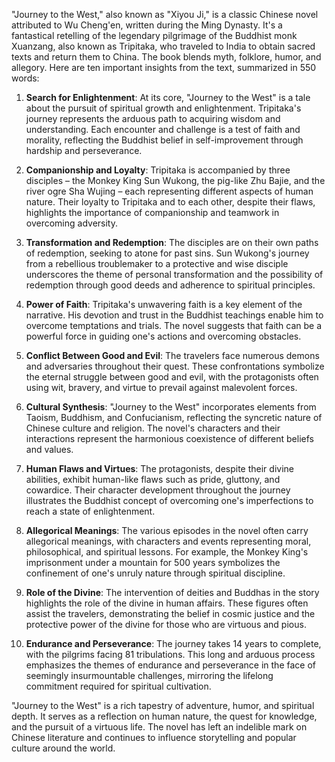 "Journey to the West," also known as "Xiyou Ji," is a classic Chinese novel attributed to Wu Cheng'en, written during the Ming Dynasty. It's a fantastical retelling of the legendary pilgrimage of the Buddhist monk Xuanzang, also known as Tripitaka, who traveled to India to obtain sacred texts and return them to China. The book blends myth, folklore, humor, and allegory. Here are ten important insights from the text, summarized in 550 words:

1. **Search for Enlightenment**: At its core, "Journey to the West" is a tale about the pursuit of spiritual growth and enlightenment. Tripitaka's journey represents the arduous path to acquiring wisdom and understanding. Each encounter and challenge is a test of faith and morality, reflecting the Buddhist belief in self-improvement through hardship and perseverance.

2. **Companionship and Loyalty**: Tripitaka is accompanied by three disciples – the Monkey King Sun Wukong, the pig-like Zhu Bajie, and the river ogre Sha Wujing – each representing different aspects of human nature. Their loyalty to Tripitaka and to each other, despite their flaws, highlights the importance of companionship and teamwork in overcoming adversity.

3. **Transformation and Redemption**: The disciples are on their own paths of redemption, seeking to atone for past sins. Sun Wukong's journey from a rebellious troublemaker to a protective and wise disciple underscores the theme of personal transformation and the possibility of redemption through good deeds and adherence to spiritual principles.

4. **Power of Faith**: Tripitaka's unwavering faith is a key element of the narrative. His devotion and trust in the Buddhist teachings enable him to overcome temptations and trials. The novel suggests that faith can be a powerful force in guiding one's actions and overcoming obstacles.

5. **Conflict Between Good and Evil**: The travelers face numerous demons and adversaries throughout their quest. These confrontations symbolize the eternal struggle between good and evil, with the protagonists often using wit, bravery, and virtue to prevail against malevolent forces.

6. **Cultural Synthesis**: "Journey to the West" incorporates elements from Taoism, Buddhism, and Confucianism, reflecting the syncretic nature of Chinese culture and religion. The novel's characters and their interactions represent the harmonious coexistence of different beliefs and values.

7. **Human Flaws and Virtues**: The protagonists, despite their divine abilities, exhibit human-like flaws such as pride, gluttony, and cowardice. Their character development throughout the journey illustrates the Buddhist concept of overcoming one's imperfections to reach a state of enlightenment.

8. **Allegorical Meanings**: The various episodes in the novel often carry allegorical meanings, with characters and events representing moral, philosophical, and spiritual lessons. For example, the Monkey King's imprisonment under a mountain for 500 years symbolizes the confinement of one's unruly nature through spiritual discipline.

9. **Role of the Divine**: The intervention of deities and Buddhas in the story highlights the role of the divine in human affairs. These figures often assist the travelers, demonstrating the belief in cosmic justice and the protective power of the divine for those who are virtuous and pious.

10. **Endurance and Perseverance**: The journey takes 14 years to complete, with the pilgrims facing 81 tribulations. This long and arduous process emphasizes the themes of endurance and perseverance in the face of seemingly insurmountable challenges, mirroring the lifelong commitment required for spiritual cultivation.

"Journey to the West" is a rich tapestry of adventure, humor, and spiritual depth. It serves as a reflection on human nature, the quest for knowledge, and the pursuit of a virtuous life. The novel has left an indelible mark on Chinese literature and continues to influence storytelling and popular culture around the world.